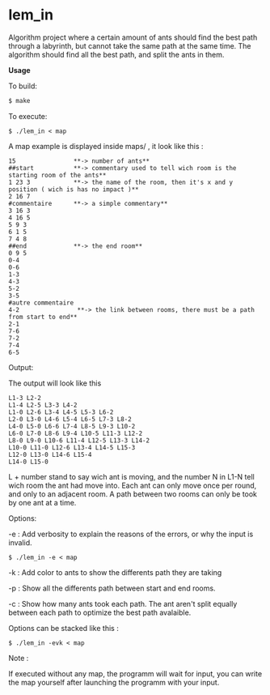 # lem_in
Algorithm project where a certain amount of ants should find the best path through a labyrinth, but cannot take the same path at the same time. The algorithm should find all the best path, and split the ants in them.

**Usage**

To build:

```bash
$ make
```

To execute:

```
$ ./lem_in < map
```

A map example is displayed inside maps/ , it look like this :

```
15                **-> number of ants**
##start           **-> commentary used to tell wich room is the starting room of the ants**
1 23 3            **-> the name of the room, then it's x and y position ( wich is has no impact )**
2 16 7
#commentaire      **-> a simple commentary**
3 16 3
4 16 5
5 9 3
6 1 5
7 4 8
##end             **-> the end room**
0 9 5
0-4
0-6
1-3
4-3
5-2
3-5
#autre commentaire
4-2                **-> the link between rooms, there must be a path from start to end**
2-1
7-6
7-2
7-4
6-5
```

Output:

The output will look like this

```
L1-3 L2-2
L1-4 L2-5 L3-3 L4-2
L1-0 L2-6 L3-4 L4-5 L5-3 L6-2
L2-0 L3-0 L4-6 L5-4 L6-5 L7-3 L8-2
L4-0 L5-0 L6-6 L7-4 L8-5 L9-3 L10-2
L6-0 L7-0 L8-6 L9-4 L10-5 L11-3 L12-2
L8-0 L9-0 L10-6 L11-4 L12-5 L13-3 L14-2
L10-0 L11-0 L12-6 L13-4 L14-5 L15-3
L12-0 L13-0 L14-6 L15-4
L14-0 L15-0
```

L + number stand to say wich ant is moving, and the number N in L1-N tell wich room the ant had move into.
Each ant can only move once per round, and only to an adjacent room.
A path between two rooms can only be took by one ant at a time.

Options:

-e : Add verbosity to explain the reasons of the errors, or why the input is invalid.

```
$ ./lem_in -e < map
```

-k : Add color to ants to show the differents path they are taking

-p : Show all the differents path between start and end rooms.

-c : Show how many ants took each path. The ant aren't split equally between each path to optimize the best path avalaible.

Options can be stacked like this : 
```
$ ./lem_in -evk < map 
```
Note :

If executed without any map, the programm will wait for input, you can write the map yourself after launching the programm with your input.
 
 
